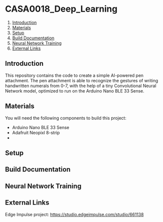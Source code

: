 # CASA0018_Deep_Learning
1. [Introduction](#Introduction)
2. [Materials](#Materials)
3. [Setup](#Setup)
4. [Build Documentation](#Build-documentation)
5. [Neural Network Training](#Neural-network-training)
6. [External Links](#External-links)

## Introduction
This repository contains the code to create a simple AI-powered pen attachment. The pen attachment is able to recognize the gestures of writing handwritten numerals from 0-7, with the help of a tiny Convolutional Neural Network model, optimized to run on the Arduino Nano BLE 33 Sense.


## Materials
You will need the following components to build this project:
- Arduino Nano BLE 33 Sense
- Adafruit Neopixl 8-strip
- 

## Setup

## Build Documentation

## Neural Network Training

## External Links
Edge Impulse project: https://studio.edgeimpulse.com/studio/661138
